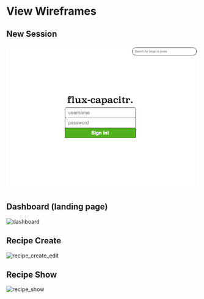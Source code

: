 # View Wireframes

## New Session
![new_session]

## Dashboard (landing page)
![dashboard]

## Recipe Create
![recipe_create_edit]

## Recipe Show
![recipe_show]

[new_session]: ./wireframes/new_session.png
[dashboard]: ./wireframes/dashboard.png
[recipe_create_edit]: ./wireframes/recipe_create_edit.png
[recipe_show]: ./wireframes/recipe_show.png
